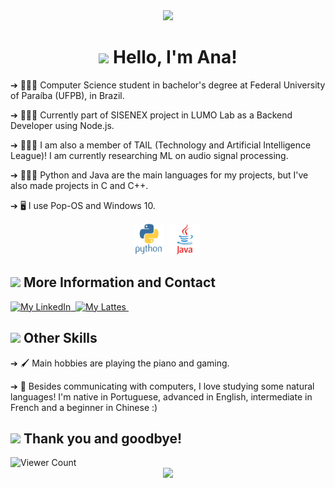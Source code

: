 <div id="header" align="center">
  <img src="https://github.com/anapyx/anapyx/assets/95313202/8814c52c-1c00-4e9e-8214-d82b3e7dd36b" width="250"/>
</div>

<h1 align="center">
  <img src="https://github.com/anapyx/anapyx/assets/95313202/ae1370c1-3fd9-4270-8d3c-9050f1aa21ef" width="40px"/>
  Hello, I'm Ana!
</h1>

➔ 👩🏻‍🎓 Computer Science student in bachelor's degree at Federal University of Paraíba (UFPB), in Brazil.

➔ 👩🏻‍💻 Currently part of SISENEX project in LUMO Lab as a Backend Developer using Node.js.

➔ 👩🏻‍💻 I am also a member of TAIL (Technology and Artificial Intelligence League)! I am currently researching ML on audio signal processing.

➔ 👩🏻‍💻 Python and Java are the main languages for my projects, but I've also made projects in C and C++.

➔ 🖥️ I use Pop-OS and Windows 10.


<div align="center">
  
  <img src="https://github.com/devicons/devicon/blob/master/icons/python/python-original-wordmark.svg" title="Python" alt="Python" width="50" height="50"/>&nbsp;
  <img src="https://github.com/devicons/devicon/blob/master/icons/java/java-original-wordmark.svg" title="Java" alt="Java" width="50" height="50"/>&nbsp;
  
</div>

<h2>
  <img src="https://github.com/anapyx/anapyx/assets/95313202/538be346-fecb-428d-97a2-9a261139ff52" width="25px"/>
  More Information and Contact
</h2>

<div id="badges">
   <a href="https://www.linkedin.com/in/anapccabral">
     <img src="https://img.shields.io/badge/LinkedIn-blue?style=for-the-badge&logo=linkedin&logoColor=white" alt="My LinkedIn"/>&nbsp;
   </a>
  <a href="http://lattes.cnpq.br/4409627824833451">
     <img src="https://github.com/anapyx/anapyx/assets/95313202/d11d05eb-27b7-4540-af88-5c6482b922c4" alt="My Lattes" width="70px"/>&nbsp;
   </a>
</div>

<h2>
  <img src="https://github.com/anapyx/anapyx/assets/95313202/13b43b18-d440-4ea6-8f56-72ab6c9957ba" width="40px"/>
  Other Skills
</h2>
  
➔ 🖌️ Main hobbies are playing the piano and gaming.

➔ 💬 Besides communicating with computers, I love studying some natural languages! I'm native in Portuguese, advanced in English, intermediate in French and a beginner in Chinese :)

<h2>
  <img src="https://github.com/anapyx/anapyx/assets/95313202/72671ae1-b451-4425-b3a0-1128946f4537" width="35px"/>
  Thank you and goodbye!
</h2>

<img src="https://komarev.com/ghpvc/?username=anapyx&style=flat-square&color=blue" alt="Viewer Count"/>

<div align="center">
  <img src="https://github.com/anapyx/anapyx/assets/95313202/4054e15e-ced9-4b73-98f6-a0fd1087b988" width="200px"/>
</div>
